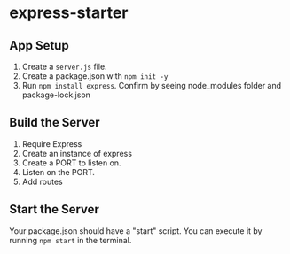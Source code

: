 # express-starter

## App Setup

1. Create a `server.js` file.
2. Create a package.json with `npm init -y`
3. Run `npm install express`. Confirm by seeing node_modules folder and package-lock.json


## Build the Server
1. Require Express
2. Create an instance of express
3. Create a PORT to listen on. 
4. Listen on the PORT.
5. Add routes


## Start the Server
Your package.json should have a "start" script. You can execute it by running `npm start` in the terminal.
